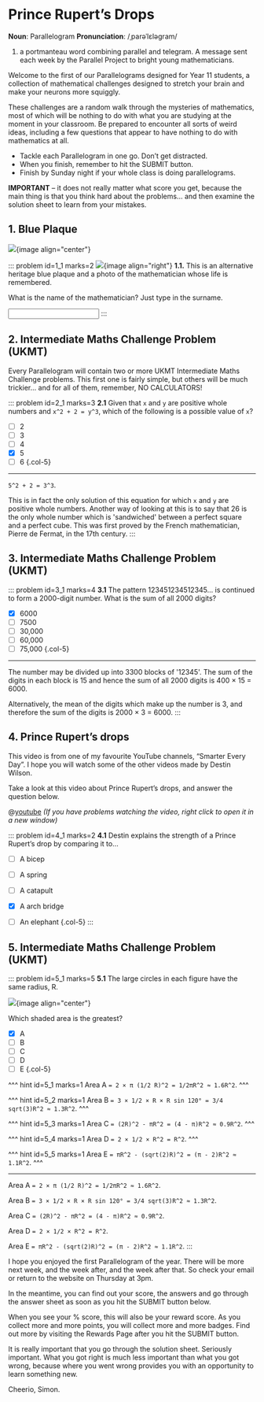# Prince Rupert’s Drops

<div class="dictionary">

__Noun__: Parallelogram
__Pronunciation__: /ˌparəˈlɛləɡram/

1. a portmanteau word combining parallel and telegram. A message sent each
week by the Parallel Project to bright young mathematicians.

</div>

Welcome to the first of our Parallelograms designed for Year 11 students, a collection of mathematical challenges designed to stretch your brain and make your neurons more squiggly.  

These challenges are a random walk through the mysteries of mathematics, most of which will be nothing to do with what you are studying at the moment in your classroom. Be prepared to encounter all sorts of weird ideas, including a few questions that appear to have nothing to do with mathematics at all.

* Tackle each Parallelogram in one go. Don’t get distracted.
* When you finish, remember to hit the SUBMIT button.
*	Finish by Sunday night if your whole class is doing parallelograms.

__IMPORTANT__ – it does not really matter what score you get, because the main thing is that you think hard about the problems... and then examine the solution sheet to learn from your mistakes.


## 1. Blue Plaque

![](/resources/11-01-prince-ruperts-drops/1-plaque-1.jpg){image align="center"}

::: problem id=1_1 marks=2
![](/resources/11-01-prince-ruperts-drops/1-mathematician.jpg){image align="right"}
__1.1.__ This is an alternative heritage blue plaque and a photo of the mathematician whose life is remembered.

What is the name of the mathematician? Just type in the surname.

<input solution="Venn"/>
:::


## 2. Intermediate Maths Challenge Problem (UKMT)
<!--- (2000) Q7 --->

Every Parallelogram will contain two or more UKMT Intermediate Maths Challenge problems. This first one is fairly simple, but others will be much trickier... and for all of them, remember, NO CALCULATORS!

::: problem id=2_1 marks=3
__2.1__ Given that `x` and `y` are positive whole numbers and `x^2 + 2 = y^3`, which of the following is a possible value of `x`?

* [ ] 2
* [ ] 3
* [ ] 4
* [x] 5
* [ ] 6
{.col-5}

---

`5^2 + 2 = 3^3`.  

This is in fact the only solution of this equation for which `x` and `y` are positive whole numbers. Another way of looking at this is to say that 26 is the only whole number which is 'sandwiched' between a perfect square and a perfect cube. This was first proved by the French mathematician, Pierre de Fermat, in the 17th century.
:::


## 3.	Intermediate Maths Challenge Problem (UKMT)
<!--- (2000) Q16 --->

::: problem id=3_1 marks=4
__3.1__ The pattern 123451234512345... is continued to form a 2000-digit number. What is the sum of all 2000 digits?

* [x] 6000
* [ ] 7500
* [ ] 30,000
* [ ] 60,000
* [ ] 75,000
{.col-5}

---

The number may be divided up into 3300 blocks of '12345'. The sum of the digits in each block is 15 and hence the sum of all 2000 digits is 400 × 15 = 6000.  

Alternatively, the mean of the digits which make up the number is 3, and therefore the sum of the digits is 2000 × 3 = 6000.
:::


## 4.	Prince Rupert’s drops

This video is from one of my favourite YouTube channels, “Smarter Every Day”. I hope you will watch some of the other videos made by Destin Wilson.  

Take a look at this video about Prince Rupert’s drops, and answer the question below.

@[youtube](xe-f4gokRBs?rel=0) _(If you have problems watching the video, right click to open it in a new window)_

::: problem id=4_1 marks=2
__4.1__ Destin explains the strength of a Prince Rupert’s drop by comparing it to…

* [ ] A bicep
* [ ] A spring
* [ ] A catapult
* [x] A arch bridge
* [ ] An elephant
{.col-5}
:::


## 5.	Intermediate Maths Challenge Problem (UKMT)
<!--- (2000) Q25 --->

::: problem id=5_1 marks=5
__5.1__ The large circles in each figure have the same radius, R.

![](/resources/11-01-prince-ruperts-drops/5-circle-options.jpg){image align="center"}

Which shaded area is the greatest?

* [x] A
* [ ] B
* [ ] C
* [ ] D
* [ ] E
{.col-5}

^^^ hint id=5_1 marks=1
Area A `= 2 × π (1/2 R)^2 = 1/2πR^2 ≈ 1.6R^2`.
^^^

^^^ hint id=5_2 marks=1
Area B `= 3 × 1/2 × R × R sin 120° = 3/4 sqrt(3)R^2 ≈ 1.3R^2`.
^^^

^^^ hint id=5_3 marks=1
Area C `= (2R)^2 - πR^2 = (4 - π)R^2 ≈ 0.9R^2`.
^^^

^^^ hint id=5_4 marks=1
Area D `= 2 × 1/2 × R^2 = R^2`.
^^^

^^^ hint id=5_5 marks=1
Area E `= πR^2 - (sqrt(2)R)^2 = (π - 2)R^2 ≈ 1.1R^2`.
^^^

---

Area A `= 2 × π (1/2 R)^2 = 1/2πR^2 ≈ 1.6R^2`.

Area B `= 3 × 1/2 × R × R sin 120° = 3/4 sqrt(3)R^2 ≈ 1.3R^2`.

Area C `= (2R)^2 - πR^2 = (4 - π)R^2 ≈ 0.9R^2`.

Area D `= 2 × 1/2 × R^2 = R^2`.

Area E `= πR^2 - (sqrt(2)R)^2 = (π - 2)R^2 ≈ 1.1R^2`.
:::

I hope you enjoyed the first Parallelogram of the year. There will be more next week, and the week after, and the week after that. So check your email or return to the website on Thursday at 3pm.

In the meantime, you can find out your score, the answers and go through the answer sheet as soon as you hit the SUBMIT button below.

When you see your % score, this will also be your reward score. As you collect more and more points, you will collect more and more badges. Find out more by visiting the Rewards Page after you hit the SUBMIT button.

It is really important that you go through the solution sheet. Seriously important. What you got right is much less important than what you got wrong, because where you went wrong provides you with an opportunity to learn something new.

Cheerio,
Simon.
